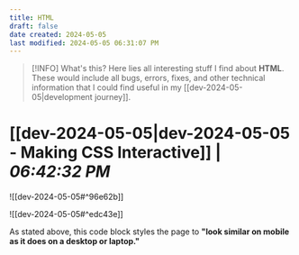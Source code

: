 ```yaml
---
title: HTML
draft: false
date created: 2024-05-05
last modified: 2024-05-05 06:31:07 PM
---
```



> [!INFO] What's this?
> Here lies all interesting stuff I find about **HTML**. These would include all bugs, errors, fixes, and other technical information that I could find useful in my [[dev-2024-05-05|development journey]].

# **[[dev-2024-05-05|dev-2024-05-05 - Making CSS Interactive]]** | *06:42:32 PM*

![[dev-2024-05-05#^96e62b]]

![[dev-2024-05-05#^edc43e]]

As stated above, this code block styles the page to **"look similar on mobile as it does on a desktop or laptop."**
